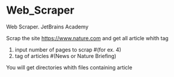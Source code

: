 # Web_Scraper
Web Scraper. JetBrains Academy

Scrap the site https://www.nature.com and get all article whith tag

1. input number of pages to scrap #(for ex. 4)
2. tag of articles #(News or Nature Briefing)

You will get directories whith files containing article
